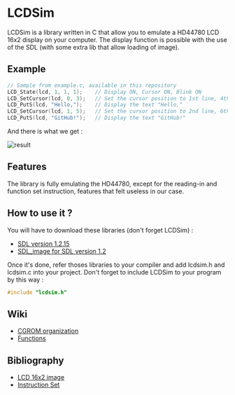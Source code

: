 # LCDSim

LCDSim is a library written in C that allow you to emulate a HD44780 LCD 16x2 display on your computer. The display function is possible with the use of the SDL (with some extra lib that allow loading of image).

## Example

```c
// Sample from example.c, available in this repository
LCD_State(lcd, 1, 1, 1);    // Display ON, Cursor ON, Blink ON
LCD_SetCursor(lcd, 0, 3);   // Set the cursor position to 1st line, 4th column
LCD_PutS(lcd, "Hello,");    // Display the text "Hello,"
LCD_SetCursor(lcd, 1, 5);   // Set the cursor position to 2nd line, 6th column
LCD_PutS(lcd, "GitHub!");   // Display the text "GitHub!"
```
And there is what we get :

![result](https://image.noelshack.com/fichiers/2017/36/4/1504796313-output-yqaqe7.gif)

## Features

The library is fully emulating the HD44780, except for the reading-in and function set instruction, features that felt useless in our case.

## How to use it ?

You will have to download these libraries (don't forget LCDSim) :
- [SDL version 1.2.15](https://www.libsdl.org/download-1.2.php)
- [SDL_image for SDL version 1.2](https://www.libsdl.org/projects/SDL_image/release-1.2.html)

Once it's done, refer thoses libraries to your compiler and add lcdsim.h and lcdsim.c into your project. Don't forget to include LCDSim to your program by this way :

```c
#include "lcdsim.h"
```

## Wiki

- [CGROM organization](https://github.com/dylangageot/LCDSim/wiki/CGROM-organization)
- [Functions](https://github.com/dylangageot/LCDSim/wiki/Functions)

## Bibliography

- [LCD 16x2 image](http://paulvollmer.net/FritzingParts/parts/lcd-GDM1602K.html)
- [Instruction Set](https://mil.ufl.edu/3744/docs/lcdmanual/commands.html)
